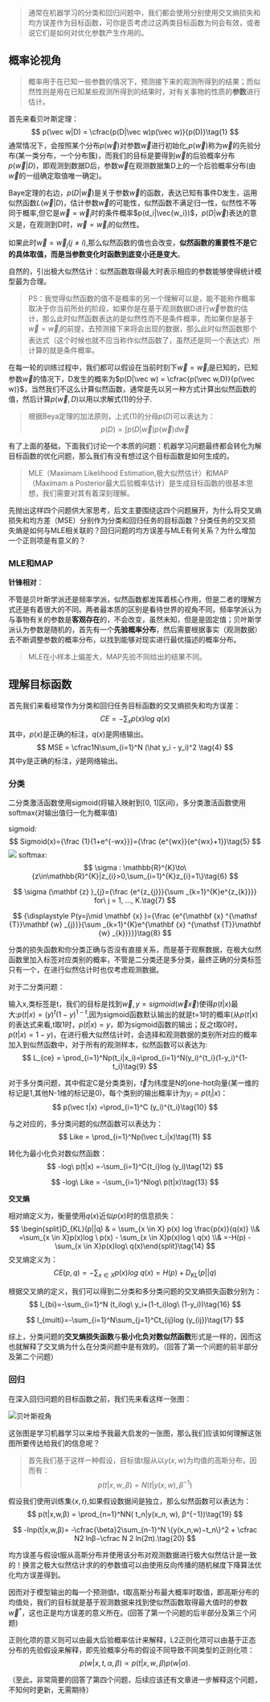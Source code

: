 > 通常在机器学习的分类和回归问题中，我们都会使用分别使用交叉熵损失和均方误差作为目标函数，可你是否考虑过这两类目标函数为何会有效，或者说它们是如何对优化参数产生作用的。

## 概率论视角

> 概率用于在已知一些参数的情况下，预测接下来的观测所得到的结果；而似然性则是用在已知某些观测所得到的结果时，对有关事物的性质的**参数**进行估计。

首先来看贝叶斯定理：
$$
p(\vec w|D) = \cfrac{p(D|\vec w)p(\vec w)}{p(D)}\tag{1}
$$
通常情况下，会按照某个分布$p(\vec w)$对参数$\vec w$进行初始化,$p(\vec w)$称为$\vec w$的先验分布(某一类分布，一个分布簇)，而我们的目标是要得到$\vec w$的后验概率分布$p(\vec w|D)$，即观测到数据D后，参数$\vec w$在观测数据集D上的一个后验概率分布(由$\vec w$的一组确定取值唯一确定)。



Baye定理的右边，$p(D|\vec w)$是关于参数$\vec w$的函数，表达已知有事件D发生，运用似然函数$L(\vec w|D)$，估计参数$\vec w$的可能性，似然函数不满足归一性，似然性不等同于概率,但它是$\vec w = \vec w_i$时的条件概率$p(d_i|\vec{w_i})$，$p(D|\vec w)$表达的意义是，在观测到D时，$\vec w = \vec w_i$的似然性。

如果此时$\vec w = \vec w_j(j\ne i)$,那么似然函数的值也会改变，**似然函数的重要性不是它的具体取值，而是当参数变化时函数到底变小还是变大**。



自然的，引出极大似然估计：似然函数取得最大时表示相应的参数能够使得统计模型最为合理。



> PS：我觉得似然函数的值不是概率的另一个理解可以是，能不能称作概率取决于你当前所处的阶段，如果你是在基于观测数据D进行$\vec w$参数的估计，那么此时似然函数表达的是似然性而不是条件概率，而如果你是基于$\vec w = \vec w_i$的前提，去预测接下来将会出现的数据，那么此时似然函数那个表达式（这个时候也就不应当称作似然函数了，虽然还是同一个表达式）所计算的就是条件概率。



在每一轮的训练过程中，我们都可以假设在当前时刻下$\vec w = \vec w_i$是已知的，已知参数$\vec w$的情况下，D发生的概率为$p(D|\vec w) = \cfrac{p(\vec w,D)}{p(\vec w)}$，当然我们不这么计算似然函数，通常是先以另一种方式计算出似然函数的值，然后计算$p(\vec w,D)$以用以求解式(1)的分子.

> 根据Beya定理的加法原则，上式(1)的分母$p(D)$可以表达为：
> $$
> p(D)=\int p(D|\vec w)p(\vec w)d\vec w \tag{2}
> $$
>

有了上面的基础，下面我们讨论一个本质的问题：机器学习问题最终都会转化为解目标函数的优化问题，那么我们有没有想过这个目标函数是如何生成的。

> MLE（Maximam Likelihood Estimation,极大似然估计）和MAP（Maximam a Posterior最大后验概率估计）是生成目标函数的很基本思想，我们需要对其有着深刻理解。

先抛出这样四个问题供大家思考，后文主要围绕这四个问题展开，为什么将交叉熵损失和均方差（MSE）分别作为分类和回归任务的目标函数？分类任务的交叉损失熵是如何与MLE相关联的？回归问题的均方误差与MLE有何关系？为什么增加一个正则项是有意义的？



### MLE和MAP

**针锋相对**：

不管是贝叶斯学派还是频率学派，似然函数都发挥着核心作用，但是二者的理解方式还是有着很大的不同。两者最本质的区别是看待世界的视角不同，频率学派认为与事物有关的参数是**客观存在**的，不会改变，虽然未知，但是是固定值；贝叶斯学派认为参数是随机的，首先有一个**先验概率分布**，然后需要根据事实（观测数据）去不断调整参数的概率分布，以找到能够对现实进行最优描述的概率分布。

> MLE在小样本上偏差大，MAP先验不同给出的结果不同。



## 理解目标函数

首先我们来看经常作为分类和回归任务目标函数的交叉熵损失和均方误差：
$$
CE = -\sum_x p(x)log\ q(x) \tag{3}
$$
其中，$p(x)$是正确的标注，$q(x)$是网络输出。
$$
MSE = \cfrac1N\sum_{i=1}^N (\hat y_i - y_i)^2 \tag{4}
$$
其中y是正确的标注，$\hat y$是网络输出。



### 分类

二分类激活函数使用sigmoid(将输入映射到[0, 1]区间)，多分类激活函数使用softmax(对输出值归一化为概率值)

sigmoid:
$$
Sigmoid(x)={\frac {1}{1+e^{-wx}}}={\frac {e^{wx}}{e^{wx}+1}}\tag{5}
$$
![](/media/images/sigmoid.png)
softmax:
$$
\sigma : \mathbb{R}^{K}\to\{z\in\mathbb{R}^{K}|z_{i}>0,\sum_{i=1}^{K}z_{i}=1\}\tag{6}
$$

$$
\sigma (\mathbf {z} )_{j}={\frac {e^{z_{j}}}{\sum _{k=1}^{K}e^{z_{k}}}}  for\  j = 1, …, K.\tag{7}
$$

$$
{\displaystyle P(y=j\mid \mathbf {x} )={\frac {e^{\mathbf {x} ^{\mathsf {T}}\mathbf {w} _{j}}}{\sum _{k=1}^{K}e^{\mathbf {x} ^{\mathsf {T}}\mathbf {w} _{k}}}}}\tag{8}
$$

分类的损失函数和你分类正确与否没有直接关系，而是基于观察数据，在极大似然函数里加入标签对应类别的概率，不管是二分类还是多分类，最终正确的分类标签只有一个，在进行似然估计时也仅考虑观测数据。

对于二分类问题：

输入x,类标签是t，我们的目标是找到$\vec w,y=sigmoid(\vec w \vec x)$使得$p(t|x)$最大:$p(t|x) = (y)^t(1-y)^{1-t}$,因为sigmoid函数默认输出的就是t=1时的概率(从$p(t|x)$的表达式来看,t取1时，$p(t|x)=y$，即为sigmoid函数的输出；反之t取0时，$p(t|x)=1-y$)，在进行极大似然估计时，会选择和观测数据的类别所对应的概率加入到似然函数中，对于所有的观测样本，似然函数可以表达为:
$$
L_{ce} = \prod_{i=1}^Np(t_i|x_i)=\prod_{i=1}^N(y_i)^{t_i}(1-y_i)^{1-t_i}\tag{9}
$$



对于多分类问题，其中假定C是分类类别，$\vec t$为纬度是N的one-hot向量(某一维的标记是1,其他N-1维的标记是0)，每个类别的输出概率计为$y_i=p(t_i|x)$：
$$
p(\vec t|x) =\prod_{i=1}^C (y_i)^{t_i}\tag{10}
$$

与之对应的，多分类问题的似然函数可以表达为：
$$
Like = \prod_{i=1}^Np(\vec t_i|x)\tag{11}
$$

转化为最小化负对数似然函数：
$$
-log\ p(t|x) =-\sum_{i=1}^C{t_i}log (y_i)\tag{12}
$$

$$
-log\ Like = -\sum_{i=1}^Nlog\ p(t|x)\tag{13}
$$



**交叉熵**

相对熵定义为，衡量使用$q(x)$近似$p(x)$时的信息损失：
$$
\begin{split}D_{KL}(p||q) & = \sum_{x \in X} p(x) log \frac{p(x)}{q(x)} \\& =\sum_{x \in X}p(x)log \ p(x) - \sum_{x \in X}p(x)log \ q(x) \\& =-H(p) - \sum_{x \in X}p(x)log\ q(x)\end{split}\tag{14}
$$
交叉熵定义为：
$$
CE(p, q) = -\sum_{x \in X}p(x)log\ q(x) = H(p) + D_{KL}(p||q)\tag{15}
$$


根据交叉熵的定义，我们可以得到二分类和多分类问题的交叉熵损失函数分别为：
$$
l_{bi}=-\sum_{i=1}^N (t_ilog\ y_i+(1-t_i)log\ (1-y_i))\tag{16}
$$

$$
l_{multi}=-\sum_{i=1}^N\sum_{j=1}^Ct_{ij}log (y_{ij})\tag{17}
$$

综上，分类问题的**交叉熵损失函数**与**极小化负对数似然函数**形式是一样的，因而这也就解释了交叉熵为什么在分类问题中是有效的。（回答了第一个问题的前半部分及第二个问题）

<!--即便我们知道了这二者形式一样，也可以根据MLE去理解交叉熵损失函数的意义，但是为什么依据交叉熵定义写出的损失函数会和MLE的形式一样呢，交叉熵本身的定义里和极大似然函数是否有什么关系呢？-->



### 回归

在深入回归问题的目标函数之前，我们先来看这样一张图：

![贝叶斯视角](/media/images/awesome.png)

这张图是学习机器学习以来给予我最大启发的一张图，那么我们应该如何理解这张图所要传达给我们的信息呢？

> 首先我们基于这样一种假设，目标值t服从以$y(x,w)$为均值的高斯分布，因而有：
> $$
> p(t|x,w,\beta)=N(t|y(x,w),\beta^{-1})\tag{18}
> $$
>

假设我们使用训练集$\{x,t\}$,如果假设数据间是独立，那么似然函数可以表达为：
$$
p(t|x,w,β) = \prod_{n=1}^NN( t_n|y(x_n, w), β^{−1})\tag{19}
$$

$$
-lnp(t|x,w,β)= -\cfrac{\beta}2\sum_{n-1}^N \{y(x_n,w)−t_n\}^2 + \cfrac N2 lnβ−\cfrac N 2 ln(2π).\tag{20}
$$

均方误差与假设t服从高斯分布并使用该分布对观测数据进行极大似然估计是一致的！换言之极大似然估计求的的参数值可以由使用反向传播的随机梯度下降算法优化均方误差得到。

因而对于模型输出的每一个预测值t，t取高斯分布最大概率时取值，即高斯分布的均值处，我们的目标就是基于观测数据来找到使似然函数取得最大值时的参数$\vec w^*$，这也正是均方误差的意义所在。(回答了第一个问题的后半部分及第三个问题)

<!--那么均方误差的提出是不是独立的呢？是先有的均方误差后来才碰巧发现了其所包含的假设和意义吗？回归问题的目标函数与最大后验概率分布的联系-->

正则化项的意义则可以由最大后验概率估计来解释，L2正则化项可以由基于正态分布的先验假设来解释，即先验概率分布的假设不同导致不同类型的正则化项：
$$
p(w|x, t, α, β) \varpropto p(t|x, w, β)p(w|α).\tag{21}
$$

（至此，非常简要的回答了第四个问题，后续应该还有文章进一步解释这个问题，不知何时更新，无需期待）